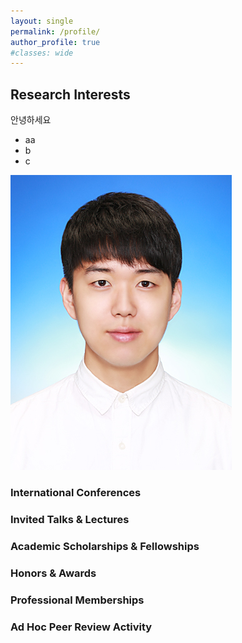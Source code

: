 ```yaml
---
layout: single
permalink: /profile/
author_profile: true
#classes: wide
---
```

## Research Interests

안녕하세요

- aa
- b
- c



![KH](../images/profile/KH-1685636221957-2.jpg)

### International Conferences

### Invited Talks & Lectures

### Academic Scholarships & Fellowships

### Honors & Awards

### Professional Memberships

### Ad Hoc Peer Review Activity